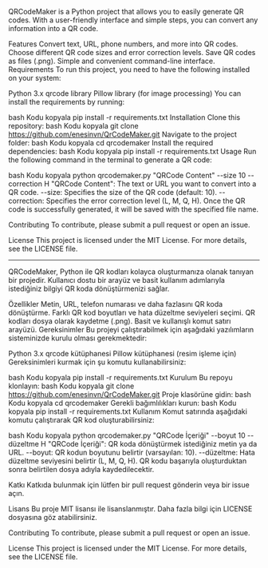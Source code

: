 QRCodeMaker is a Python project that allows you to easily generate QR codes. With a user-friendly interface and simple steps, you can convert any information into a QR code.

Features
Convert text, URL, phone numbers, and more into QR codes.
Choose different QR code sizes and error correction levels.
Save QR codes as files (.png).
Simple and convenient command-line interface.
Requirements
To run this project, you need to have the following installed on your system:

Python 3.x
qrcode library
Pillow library (for image processing)
You can install the requirements by running:

bash
Kodu kopyala
pip install -r requirements.txt
Installation
Clone this repository:
bash
Kodu kopyala
git clone https://github.com/enesinvn/QrCodeMaker.git
Navigate to the project folder:
bash
Kodu kopyala
cd qrcodemaker
Install the required dependencies:
bash
Kodu kopyala
pip install -r requirements.txt
Usage
Run the following command in the terminal to generate a QR code:

bash
Kodu kopyala
python qrcodemaker.py "QRCode Content" --size 10 --correction H
"QRCode Content": The text or URL you want to convert into a QR code.
--size: Specifies the size of the QR code (default: 10).
--correction: Specifies the error correction level (L, M, Q, H).
Once the QR code is successfully generated, it will be saved with the specified file name.

Contributing
To contribute, please submit a pull request or open an issue.

License
This project is licensed under the MIT License. For more details, see the LICENSE file.

-------------------------------------------------------------------------------------------------------------------------------------------------------------------------------------------------

QRCodeMaker, Python ile QR kodları kolayca oluşturmanıza olanak tanıyan bir projedir. Kullanıcı dostu bir arayüz ve basit kullanım adımlarıyla istediğiniz bilgiyi QR koda dönüştürmenizi sağlar.

Özellikler
Metin, URL, telefon numarası ve daha fazlasını QR koda dönüştürme.
Farklı QR kod boyutları ve hata düzeltme seviyeleri seçimi.
QR kodları dosya olarak kaydetme (.png).
Basit ve kullanışlı komut satırı arayüzü.
Gereksinimler
Bu projeyi çalıştırabilmek için aşağıdaki yazılımların sisteminizde kurulu olması gerekmektedir:

Python 3.x
qrcode kütüphanesi
Pillow kütüphanesi (resim işleme için)
Gereksinimleri kurmak için şu komutu kullanabilirsiniz:

bash
Kodu kopyala
pip install -r requirements.txt
Kurulum
Bu repoyu klonlayın:
bash
Kodu kopyala
git clone https://github.com/enesinvn/QrCodeMaker.git
Proje klasörüne gidin:
bash
Kodu kopyala
cd qrcodemaker
Gerekli bağımlılıkları kurun:
bash
Kodu kopyala
pip install -r requirements.txt
Kullanım
Komut satırında aşağıdaki komutu çalıştırarak QR kod oluşturabilirsiniz:

bash
Kodu kopyala
python qrcodemaker.py "QRCode İçeriği" --boyut 10 --düzeltme H
"QRCode İçeriği": QR koda dönüştürmek istediğiniz metin ya da URL.
--boyut: QR kodun boyutunu belirtir (varsayılan: 10).
--düzeltme: Hata düzeltme seviyesini belirtir (L, M, Q, H).
QR kodu başarıyla oluşturduktan sonra belirtilen dosya adıyla kaydedilecektir.

Katkı
Katkıda bulunmak için lütfen bir pull request gönderin veya bir issue açın.

Lisans
Bu proje MIT lisansı ile lisanslanmıştır. Daha fazla bilgi için LICENSE dosyasına göz atabilirsiniz.

Contributing
To contribute, please submit a pull request or open an issue.

License
This project is licensed under the MIT License. For more details, see the LICENSE file.
